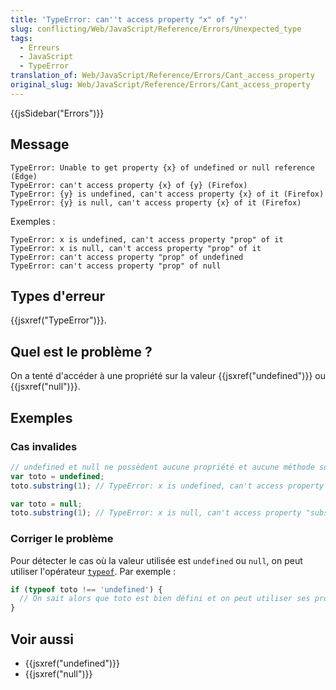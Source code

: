 ```yaml
---
title: 'TypeError: can''t access property "x" of "y"'
slug: conflicting/Web/JavaScript/Reference/Errors/Unexpected_type
tags:
  - Erreurs
  - JavaScript
  - TypeError
translation_of: Web/JavaScript/Reference/Errors/Cant_access_property
original_slug: Web/JavaScript/Reference/Errors/Cant_access_property
---
```

{{jsSidebar("Errors")}}

## Message

```
TypeError: Unable to get property {x} of undefined or null reference (Edge)
TypeError: can't access property {x} of {y} (Firefox)
TypeError: {y} is undefined, can't access property {x} of it (Firefox)
TypeError: {y} is null, can't access property {x} of it (Firefox)
```

Exemples&nbsp;:

```
TypeError: x is undefined, can't access property "prop" of it
TypeError: x is null, can't access property "prop" of it
TypeError: can't access property "prop" of undefined
TypeError: can't access property "prop" of null
```

## Types d'erreur

{{jsxref("TypeError")}}.

## Quel est le problème ?

On a tenté d'accéder à une propriété sur la valeur {{jsxref("undefined")}} ou {{jsxref("null")}}.

## Exemples

### Cas invalides

```js example-bad
// undefined et null ne possèdent aucune propriété et aucune méthode substring
var toto = undefined;
toto.substring(1); // TypeError: x is undefined, can't access property "substring" of it

var toto = null;
toto.substring(1); // TypeError: x is null, can't access property "substring" of it
```

### Corriger le problème

Pour détecter le cas où la valeur utilisée est `undefined` ou `null`, on peut utiliser l'opérateur [`typeof`](/fr/docs/Web/JavaScript/Reference/Opérateurs/L_opérateur_typeof). Par exemple :

```js
if (typeof toto !== 'undefined') {
  // On sait alors que toto est bien défini et on peut utiliser ses propriétés s'il en a.
}
```

## Voir aussi

- {{jsxref("undefined")}}
- {{jsxref("null")}}
